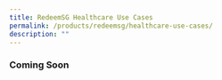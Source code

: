 ```yaml
---
title: RedeemSG Healthcare Use Cases
permalink: /products/redeemsg/healthcare-use-cases/
description: ""
---
```



### **Coming Soon**